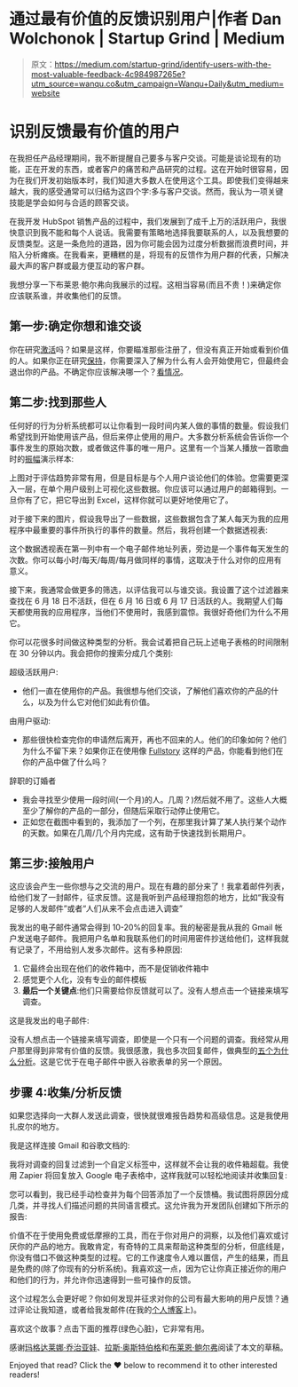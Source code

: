 # 通过最有价值的反馈识别用户|作者 Dan Wolchonok | Startup Grind | Medium

> 原文：<https://medium.com/startup-grind/identify-users-with-the-most-valuable-feedback-4c984987265e?utm_source=wanqu.co&utm_campaign=Wanqu+Daily&utm_medium=website>

# 识别反馈最有价值的用户

在我担任产品经理期间，我不断提醒自己要多与客户交谈。可能是谈论现有的功能，正在开发的东西，或者客户的痛苦和产品研究的过程。这在开始时很容易，因为在我们开发初始版本时，我们知道大多数人在使用这个工具。即使我们变得越来越大，我的感受通常可以归结为这四个字:多与客户交谈。然而，我认为一项关键技能是学会如何与合适的顾客交谈。

在我开发 HubSpot 销售产品的过程中，我们发展到了成千上万的活跃用户，我很快意识到我不能和每个人说话。我需要有策略地选择我要联系的人，以及我想要的反馈类型。这是一条危险的道路，因为你可能会因为过度分析数据而浪费时间，并陷入分析瘫痪。在我看来，更糟糕的是，将现有的反馈作为用户群的代表，只解决最大声的客户群或最方便互动的客户群。

我想分享一下布莱恩·鲍尔弗向我展示的过程。这相当容易(而且不贵！)来确定你应该联系谁，并收集他们的反馈。

## 第一步:确定你想和谁交谈

你在研究[激活](http://www.danwolch.com/2015/06/the-metric-watched-by-top-startup-growth-teams/)吗？如果是这样，你要瞄准那些注册了，但没有真正开始或看到价值的人。如果你正在研究[保持](http://www.danwolch.com/2015/04/the-hard-secret-about-optimzing-week-1-retention/)，你需要深入了解为什么有人会开始使用它，但最终会退出你的产品。不确定你应该解决哪一个？[看情况](http://www.danwolch.com/2015/04/an-insiders-look-at-hubspot-sidekicks-growth-approach/)。

## 第二步:找到那些人

任何好的行为分析系统都可以让你看到一段时间内某人做的事情的数量。假设我们希望找到开始使用该产品，但后来停止使用的用户。大多数分析系统会告诉你一个事件发生的原始次数，或者做这件事的唯一用户。这里有一个当某人播放一首歌曲时的[振幅](http://amplitude.com)演示样本:



上图对于评估趋势非常有用，但是目标是与个人用户谈论他们的体验。您需要更深入一层，在单个用户级别上可视化这些数据。你应该可以通过用户的邮箱得到。一旦你有了它，把它导出到 Excel，这样你就可以更好地使用它了。

对于接下来的图片，假设我导出了一些数据，这些数据包含了某人每天为我的应用程序中最重要的事件所执行的事件的数量。然后，我将创建一个数据透视表:



这个数据透视表在第一列中有一个电子邮件地址列表，旁边是一个事件每天发生的次数。你可以每小时/每天/每周/每月做同样的事情，这取决于什么对你的应用有意义。

接下来，我通常会做更多的筛选，以评估我可以与谁交谈。我设置了这个过滤器来查找在 6 月 18 日不活跃，但在 6 月 16 日或 6 月 17 日活跃的人。我期望人们每天都使用我的应用程序，当他们不使用时，我感到震惊。我很好奇他们为什么不用它。



你可以花很多时间做这种类型的分析。我会试着把自己玩上述电子表格的时间限制在 30 分钟以内。我会把你的搜索分成几个类别:

超级活跃用户:

*   他们一直在使用你的产品。我很想与他们交谈，了解他们喜欢你的产品的什么，以及为什么它对他们如此有价值。

由用户驱动:

*   那些很快检查完你的申请然后离开，再也不回来的人。他们的印象如何？他们为什么不留下来？如果你正在使用像 [Fullstory](http://fullstory.com) 这样的产品，你能看到他们在你的产品中做了什么吗？

辞职的订婚者

*   我会寻找至少使用一段时间(一个月)的人。几周？)然后就不用了。这些人大概至少了解你的产品的一部分，但随后采取行动停止使用它。
*   正如您在截图中看到的，我添加了一个列，在那里我计算了某人执行某个动作的天数。如果在几周/几个月内完成，这有助于快速找到长期用户。

## 第三步:接触用户

这应该会产生一些你想与之交流的用户。现在有趣的部分来了！我拿着邮件列表，给他们发了一封邮件，征求反馈。这是我听到产品经理抱怨的地方，比如“我没有足够的人发邮件”或者“人们从来不会点击进入调查”

我发出的电子邮件通常会得到 10-20%的回复率。我的秘密是我从我的 Gmail 帐户发送电子邮件。我把用户名单和我联系他们的时间用密件抄送给他们，这样我就有记录了，不用给别人发多次邮件。这有多种原因:

1.  它最终会出现在他们的收件箱中，而不是促销收件箱中
2.  感觉更个人化，没有专业的邮件模板
3.  **最后一个关键点**:他们只需要给你反馈就可以了。没有人想点击一个链接来填写调查。

这是我发出的电子邮件:



没有人想点击一个链接来填写调查，即使是一个只有一个问题的调查。我经常从用户那里得到非常有价值的反馈。我很感激，我也多次回复邮件，做典型的[五个为什么分析](https://en.wikipedia.org/wiki/5_Whys)。这是它优于在电子邮件中嵌入谷歌表单的另一个原因。

## 步骤 4:收集/分析反馈

如果您选择向一大群人发送此调查，很快就很难报告趋势和高级信息。这是我使用扎皮尔的地方。

我是这样连接 Gmail 和谷歌文档的:



我将对调查的回复过滤到一个自定义标签中，这样就不会让我的收件箱超载。我使用 Zapier 将回复放入 Google 电子表格中，这样我就可以轻松地阅读并收集回复:



您可以看到，我已经手动检查并为每个回答添加了一个反馈桶。我试图将原因分成几类，并寻找人们描述问题的共同语言模式。这允许我为开发团队创建如下所示的报告:



价值不在于使用免费或低摩擦的工具，而在于你对用户的洞察，以及他们喜欢或讨厌你的产品的地方。我敢肯定，有奇特的工具来帮助这种类型的分析，但底线是，你没有借口不做这种类型的过程。它的工作速度令人难以置信，产生的结果，而且是免费的(除了你现有的分析系统)。我喜欢这一点，因为它让你真正接近你的用户和他们的行为，并允许你迅速得到一些可操作的反馈。

这个过程怎么会更好呢？你如何发现并征求对你的公司有最大影响的用户反馈？通过评论让我知道，或者给我发邮件(在我的[个人博客](http://danwolch.com)上)。

喜欢这个故事？点击下面的推荐(绿色心脏)，它非常有用。

感谢[玛格达莱娜·乔治亚娃](https://medium.com/u/384fbd10daa?source=post_page-----4c984987265e--------------------------------)、[拉斯·奥斯特伯格](https://medium.com/u/d2de0f91cf1?source=post_page-----4c984987265e--------------------------------)和[布莱恩·鲍尔弗](https://medium.com/u/cae0f48dccf6?source=post_page-----4c984987265e--------------------------------)阅读了本文的草稿。



Enjoyed that read? Click the ❤ below to recommend it to other interested readers!















